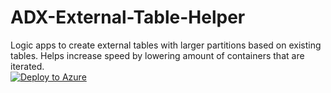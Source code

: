# ADX-External-Table-Helper
Logic apps to create external tables with larger partitions based on existing tables. Helps increase speed by lowering amount of containers that are iterated.   
[![Deploy to Azure](https://aka.ms/deploytoazurebutton)](https://portal.azure.com/#create/Microsoft.Template/uri/https%3A%2F%2Fraw.githubusercontent.com%2Fseyed-nouraie%2FADX-External-Table-Helper%2Fmain%2FDeploy%2Fazuredeploy.json)


